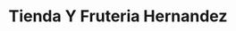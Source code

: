 ---
title: "Tienda Y Fruteria Hernandez"
url: /raeford/tienda-y-fruteria-hernandez/
shop: Lebensmittel
---